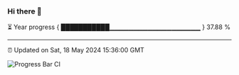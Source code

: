 ### Hi there 👋

⏳ Year progress { ███████████▁▁▁▁▁▁▁▁▁▁▁▁▁▁▁▁▁▁▁ } 37.88 %

---

⏰ Updated on Sat, 18 May 2024 15:36:00 GMT

![Progress Bar CI](https://github.com/IshwaranRudhara/GIT-ACTION/workflows/Progress%20Bar%20CI/badge.svg)
